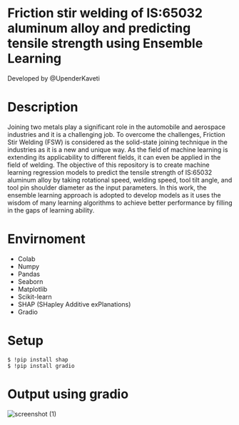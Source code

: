 # Friction stir welding of IS:65032 aluminum alloy and predicting tensile strength using Ensemble Learning

Developed by @UpenderKaveti

# Description
Joining two metals play a significant role in the automobile and aerospace industries and it is a challenging job. To overcome the challenges, Friction Stir Welding (FSW) is considered as the solid-state joining technique in the industries as it is a new and unique way. As the field of machine learning is extending its applicability to different fields, it can even be applied in the field of welding. The objective of this repository is to create machine learning regression models to predict the tensile strength of IS:65032 aluminum alloy by taking rotational speed, welding speed, tool tilt angle, and tool pin shoulder diameter as the input parameters. In this work, the ensemble learning approach is adopted to develop models as it uses the wisdom of many learning algorithms to achieve better performance by filling in the gaps of learning ability.


# Envirnoment

* Colab
* Numpy
* Pandas
* Seaborn
* Matplotlib
* Scikit-learn
* SHAP (SHapley Additive exPlanations)
* Gradio

# Setup

```
$ !pip install shap
$ !pip install gradio
```

# Output using gradio

![screenshot (1)](https://user-images.githubusercontent.com/83408384/116570370-d9555900-a927-11eb-830f-470435336561.png)
